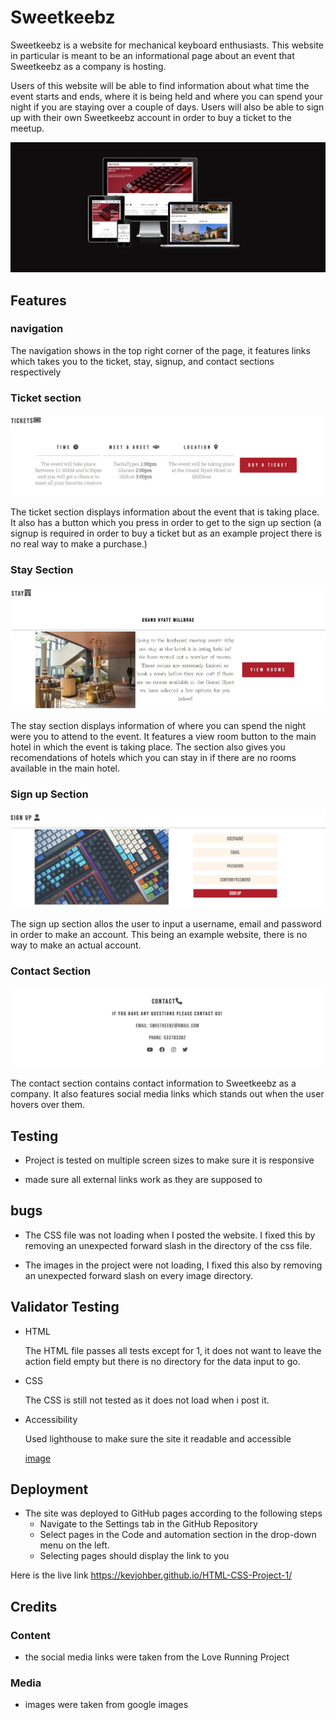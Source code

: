 # Sweetkeebz

Sweetkeebz is a website for mechanical keyboard enthusiasts. This website in particular is meant to be an informational page about an event that Sweetkeebz as a company is hosting. 

Users of this website will be able to find information about what time the event starts and ends, where it is being held and where you can spend your night if you are staying over a couple of days. Users will also be able to sign up with their own Sweetkeebz account in order to buy a ticket to the meetup.

<img src="assets/images/am-i-responsive.jpg">

## Features

### navigation

The navigation shows in the top right corner of the page, it features links which takes you to the ticket, stay, signup, and contact sections respectively

### Ticket section

<img src="assets/images/ticket-section.jpg">

The ticket section displays information about the event that is taking place. It also has a button which you press in order to get to the sign up section (a signup is required in order to buy a ticket but as an example project there is no real way to make a purchase.)

### Stay Section

<img src="assets/images/stay-section.jpg">

The stay section displays information of where you can spend the night were you to attend to the event. It features a view room button to the main hotel in which the event is taking place. The section also gives you recomendations of hotels which you can stay in if there are no rooms available in the main hotel. 

### Sign up Section

<img src="assets/images/sign-up-section.jpg">

The sign up section allos the user to input a username, email and password in order to make an account. This being an example website, there is no way to make an actual account. 

### Contact Section

<img src="assets/images/contact-section.jpg">

The contact section contains contact information to Sweetkeebz as a company. It also features social media links which stands out when the user hovers over them. 

## Testing

* Project is tested on multiple screen sizes to make sure it is responsive

* made sure all external links work as they are supposed to

## bugs

* The CSS file was not loading when I posted the website. I fixed this by removing an unexpected forward slash in the directory of the css file.

* The images in the project were not loading, I fixed this also by removing an unexpected forward slash on every image directory.


## Validator Testing

* HTML 

    The HTML file passes all tests except for 1, it does not want to leave the action field empty but there is no directory for the data input to go.

* CSS 

    The CSS is still not tested as it does not load when i post it.

* Accessibility

    Used lighthouse to make sure the site it readable and accessible

    [image]()

## Deployment

* The site was deployed to GitHub pages according to the following steps 
    * Navigate to the Settings tab in the GitHub Repository
    * Select pages in the Code and automation section in the drop-down menu on the left.
    * Selecting pages should display the link to you

Here is the live link https://kevjohber.github.io/HTML-CSS-Project-1/

## Credits

### Content
* the social media links were taken from the Love Running Project

### Media
* images were taken from google images
